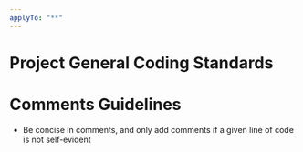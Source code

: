 ```yaml
---
applyTo: "**"
---
```

# Project General Coding Standards

# Comments Guidelines

- Be concise in comments, and only add comments if a given line of code is not self-evident
